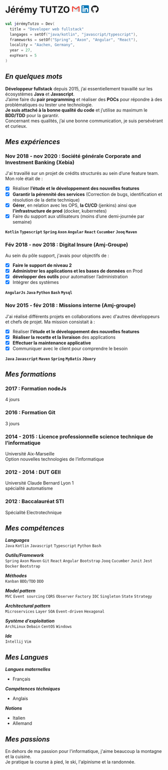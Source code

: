 Jérémy TUTZO [![gmail]][1] [![linkedin]][2] [![github]][3]
===========================================================

```kotlin
val jérémyTutzo = Dev(
  title = "Developer web fullstack"
  langages = setOf("java/kotlin", "javascript/typescript"),
  frameworks = setOf("Spring", "Axon", "Angular", "React"),
  locality = "Aachen, Germany",
  year = 27,
  expYears = 5
)
```

*En quelques mots*
------------------

**Développeur fullstack** depuis 2015, j’ai essentiellement travaillé sur les écosystèmes **Java** et **Javascript**. \
J’aime faire du **pair programming** et réaliser des **POCs** pour répondre à des problématiques ou tester une technologie. \
**Je suis attaché à la bonne qualité du code** et j’utilise au maximum le **BDD/TDD** pour la garantir. \
Concernant mes qualités, j’ai une bonne communication, je suis persévérant et curieux.

*Mes expériences*
----------------

### Nov 2018 - nov 2020 : Société générale Corporate and Investment Banking (Xebia)

J'ai travaillé sur un projet de crédits structurés au sein d’une feature team. Mon role était de :
- [x] Réaliser **l’étude et le développement des nouvelles features**
- [x] **Garantir la pérennité des services** (Correction de bugs, identification et résolution de la dette technique)
- [x] **Gérer**, en relation avec les OPS, **la CI/CD** (jenkins) ainsi que **l’infrastructure de prod** (docker, kubernetes)
- [x] Faire du support aux utilisateurs (moins d’une demi-journée par semaine)

**`Kotlin` `Typescript` `Spring` `Axon` `Angular` `React` `Cucumber` `Jooq` `Maven`**

### Fév 2018 - nov 2018 : Digital Insure (Amj-Groupe)

Au sein du pôle support, j'avais pour objectifs de :

- [x] **Faire le support de niveau 2**
- [x] **Administrer les applications et les bases de données** en Prod
- [x] **développer des outils** pour automatiser l’administration
- [x] Intégrer des systèmes

**`AngularJs` `Java` `Python` `Bash` `Mysql`**

### Nov 2015 - fév 2018 : Missions interne (Amj-groupe)

J'ai réalisé différents projets en collaborations avec d'autres développeurs et chefs de projet. Ma mission consistait à :

- [x] Réaliser **l’étude et le développement des nouvelles features**
- [x] **Réaliser la recette et la livraison** des applications
- [x] **Effectuer la maintenance applicative**
- [x] Communiquer avec le client pour comprendre le besoin

**`Java` `Javascript` `Maven` `Spring` `MyBatis` `JQuery`**

*Mes formations*
----------------

### 2017 : Formation nodeJs
4 jours

### 2016 : Formation Git
3 jours

### 2014 - 2015 : Licence professionnelle science technique de l’informatique
Université Aix-Marseille \
Option nouvelles technologies de l’informatique

### 2012 - 2014 : DUT GEII
Université Claude Bernard Lyon 1 \
spécialité automatisme

### 2012 : Baccalauréat STI 
Spécialité Electrotechnique

*Mes compétences*
----------------

***Languages*** \
`Java` `Kotlin` `Javascript` `Typescript` `Python` `Bash`

***Outils/Framework*** \
`Spring` `Axon` `Maven` `Git` `React` `Angular` `Bootstrap` `Jooq` `Cucumber` `Junit` `Jest` `Docker` `Bootstrap`

***Méthodes*** \
`Kanban` `BDD/TDD` `DDD`

***Model pattern*** \
`MVC` `Event sourcing` `CQRS` `Observer` `Factory` `IOC` `Singleton` `State` `Strategy`

***Architectural pattern*** \
`Microservices` `Layer` `SOA` `Event-driven` `Hexagonal`

***Système d’exploitation*** \
`ArchLinux` `Debain` `CentOS` `Windows`

***Ide*** \
`Intellij` `Vim`

*Mes Langues*
-------------

***Langues maternelles***
 - Français

***Compétences téchniques***
 - Anglais
 
***Notions***
 - Italien
 - Allemand

*Mes passions*
--------------

En dehors de ma passion pour l'informatique, j'aime beaucoup la montagne et la cuisine. \
Je pratique la course à pied, le ski, l'alpinisme et la randonnée.

[gmail]: https://github.com/lemecanoduweb/cv/blob/master/logo/gmail-24.png
[linkedin]: https://github.com/lemecanoduweb/cv/blob/master/logo/linkedin-24.png
[github]: https://github.com/lemecanoduweb/cv/blob/master/logo/github-24.png

[1]: mailto:jtutzo.pro@gmail.com
[2]: https://www.linkedin.com/in/jérémy-tutzo-146228100
[3]: https://github.com/jtutzo
